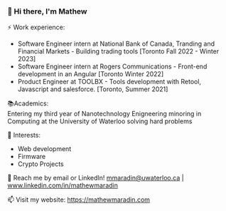 ### 👋 Hi there, I'm Mathew

⚡ Work experience: <br>

- Software Engineer intern at National Bank of Canada, Tranding and Financial Markets - Building trading tools [Toronto Fall 2022 - Winter 2023]
- Software Engineer intern at Rogers Communications - Front-end development in an Angular [Toronto Winter 2022]
- Product Engineer at TOOLBX - Tools development with Retool, Javascript and salesforce. [Toronto, Summer 2021]

📚Academics: <br>
Entering my third year of Nanotechnology Enigneering minoring in Computing at the University of Waterloo
solving hard problems

🌱 Interests:

- Web development
- Firmware
- Crypto Projects

💬 Reach me by email or LinkedIn! mmaradin@uwaterloo.ca | www.linkedin.com/in/mathewmaradin

📫 Visit my website: https://mathewmaradin.com
